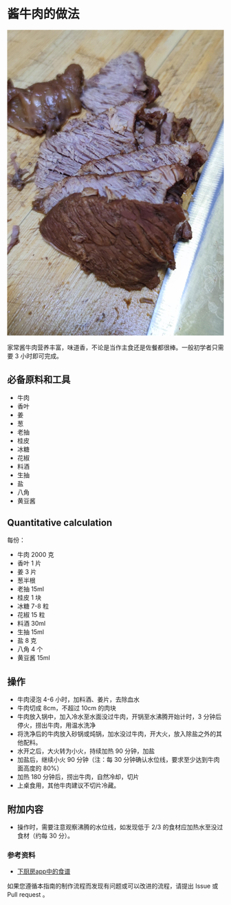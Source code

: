 # 酱牛肉的做法

![酱牛肉](./酱牛肉.jpg)

家常酱牛肉营养丰富，味道香，不论是当作主食还是佐餐都很棒。一般初学者只需要 3 小时即可完成。

## 必备原料和工具

- 牛肉
- 香叶
- 姜
- 葱
- 老抽
- 桂皮
- 冰糖
- 花椒
- 料酒
- 生抽
- 盐
- 八角
- 黄豆酱

## Quantitative calculation

每份：

- 牛肉 2000 克
- 香叶 1 片
- 姜 3 片
- 葱半根
- 老抽 15ml
- 桂皮 1 块
- 冰糖 7-8 粒
- 花椒 15 粒
- 料酒 30ml
- 生抽 15ml
- 盐 8 克
- 八角 4 个
- 黄豆酱 15ml

## 操作

- 牛肉浸泡 4-6 小时，加料酒、姜片，去除血水
- 牛肉切成 8cm，不超过 10cm 的肉块
- 牛肉放入锅中，加入冷水至水面没过牛肉，开锅至水沸腾开始计时，3 分钟后停火，捞出牛肉，用温水洗净
- 将洗净后的牛肉放入砂锅或炖锅，加水没过牛肉，开大火，放入除盐之外的其他配料。
- 水开之后，大火转为小火，持续加热 90 分钟，加盐
- 加盐后，继续小火 90 分钟（注：每 30 分钟确认水位线，要求至少达到牛肉面高度的 80%）
- 加热 180 分钟后，捞出牛肉，自然冷却，切片
- 上桌食用，其他牛肉建议不切片冷藏。

## 附加内容

- 操作时，需要注意观察沸腾的水位线，如发现低于 2/3 的食材应加热水至没过食材（约每 30 分）。

### 参考资料

- [下厨房app中的食谱](http://www.xiachufang.com/recipe/106670199/)

如果您遵循本指南的制作流程而发现有问题或可以改进的流程，请提出 Issue 或 Pull request 。
